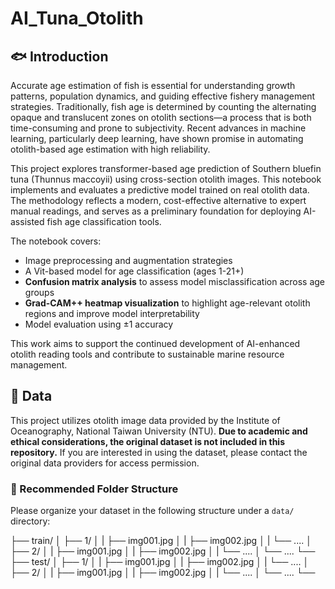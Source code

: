 # AI_Tuna_Otolith

## 🐟 Introduction

Accurate age estimation of fish is essential for understanding growth patterns, population dynamics, and guiding effective fishery management strategies. Traditionally, fish age is determined by counting the alternating opaque and translucent zones on otolith sections—a process that is both time-consuming and prone to subjectivity. Recent advances in machine learning, particularly deep learning, have shown promise in automating otolith-based age estimation with high reliability.

This project explores transformer-based age prediction of Southern bluefin tuna (Thunnus maccoyii) using cross-section otolith images. This notebook implements and evaluates a predictive model trained on real otolith data. The methodology reflects a modern, cost-effective alternative to expert manual readings, and serves as a preliminary foundation for deploying AI-assisted fish age classification tools.

The notebook covers:
- Image preprocessing and augmentation strategies
- A Vit-based model for age classification (ages 1-21+)
- **Confusion matrix analysis** to assess model misclassification across age groups
- **Grad-CAM++ heatmap visualization** to highlight age-relevant otolith regions and improve model interpretability
- Model evaluation using ±1 accuracy

This work aims to support the continued development of AI-enhanced otolith reading tools and contribute to sustainable marine resource management.

## 📂 Data

This project utilizes otolith image data provided by the Institute of Oceanography, National Taiwan University (NTU). **Due to academic and ethical considerations, the original dataset is not included in this repository.** If you are interested in using the dataset, please contact the original data providers for access permission.

### 📁 Recommended Folder Structure

Please organize your dataset in the following structure under a `data/` directory:

├── train/
│   ├── 1/
│   |   ├── img001.jpg
│   |   ├── img002.jpg
│   |   └── ....
│   ├── 2/
│   |   ├── img001.jpg
│   |   ├── img002.jpg
│   |   └── ....
│   └── ....
└──
├── test/
│   ├── 1/
│   |   ├── img001.jpg
│   |   ├── img002.jpg
│   |   └── ....
│   ├── 2/
│   |   ├── img001.jpg
│   |   ├── img002.jpg
│   |   └── ....
│   └── ....
└──
